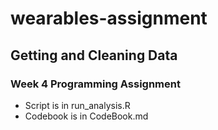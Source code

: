 # wearables-assignment
## Getting and Cleaning Data
### Week 4 Programming Assignment

- Script is in run_analysis.R
- Codebook is in CodeBook.md
